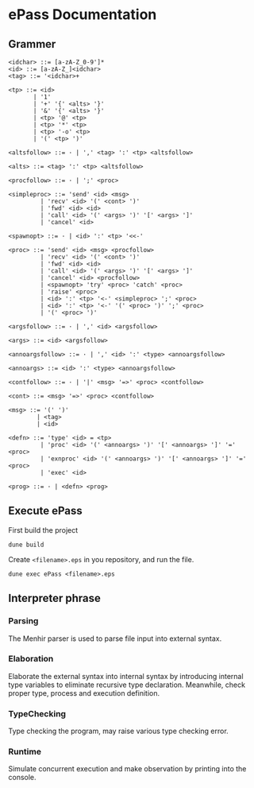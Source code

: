 # ePass Documentation
## Grammer
```
<idchar> ::= [a-zA-Z_0-9']*
<id> ::= [a-zA-Z_]<idchar>
<tag> ::= '<idchar>+

<tp> ::= <id>
       | '1'
       | '+' '{' <alts> '}'
       | '&' '{' <alts> '}'
       | <tp> '@' <tp>
       | <tp> '*' <tp>
       | <tp> '-o' <tp>
       | '(' <tp> ')'

<altsfollow> ::= · | ',' <tag> ':' <tp> <altsfollow>

<alts> ::= <tag> ':' <tp> <altsfollow>

<procfollow> ::= · | ';' <proc>

<simpleproc> ::= 'send' <id> <msg>
         | 'recv' <id> '(' <cont> ')'
         | 'fwd' <id> <id>
         | 'call' <id> '(' <args> ')' '[' <args> ']' 
         | 'cancel' <id>

<spawnopt> ::= · | <id> ':' <tp> '<<-'

<proc> ::= 'send' <id> <msg> <procfollow>
         | 'recv' <id> '(' <cont> ')'
         | 'fwd' <id> <id>
         | 'call' <id> '(' <args> ')' '[' <args> ']'
         | 'cancel' <id> <procfollow>
         | <spawnopt> 'try' <proc> 'catch' <proc>
         | 'raise' <proc>
         | <id> ':' <tp> '<-' <simpleproc> ';' <proc>
         | <id> ':' <tp> '<-' '(' <proc> ')' ';' <proc>
         | '(' <proc> ')'

<argsfollow> ::= · | ',' <id> <argsfollow>

<args> ::= <id> <argsfollow>

<annoargsfollow> ::= · | ',' <id> ':' <type> <annoargsfollow>

<annoargs> ::= <id> ':' <type> <annoargsfollow>

<contfollow> ::= · | '|' <msg> '=>' <proc> <contfollow>

<cont> ::= <msg> '=>' <proc> <contfollow>

<msg> ::= '(' ')'
        | <tag>
        | <id>

<defn> ::= 'type' <id> = <tp>
         | 'proc' <id> '(' <annoargs> ')' '[' <annoargs> ']' '=' <proc>
         | 'exnproc' <id> '(' <annoargs> ')' '[' <annoargs> ']' '=' <proc>
         | 'exec' <id>

<prog> ::= · | <defn> <prog>
```

## Execute ePass
First build the project
```
dune build
```
Create `<filename>.eps` in you repository, and run the file.
```
dune exec ePass <filename>.eps
```

## Interpreter phrase
### Parsing
The Menhir parser is used to parse file input into external syntax.

### Elaboration
Elaborate the external syntax into internal syntax by introducing internal type variables to eliminate recursive type declaration. Meanwhile, check proper type, process and execution definition.

### TypeChecking 
Type checking the program, may raise various type checking error.

### Runtime
Simulate concurrent execution and make observation by printing into the console.